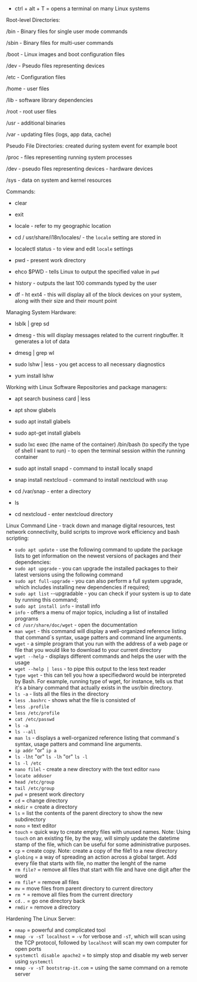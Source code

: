 * ctrl + alt  + T = opens a terminal on many Linux systems

Root-level Directories:

/bin - Binary files for single user mode commands

/sbin - Binary files for multi-user commands

/boot - Linux images and boot configuration files

/dev - Pseudo files representing devices

/etc - Configuration files

/home - user files

/lib - software library dependencies

/root - root user files

/usr - additional binaries

/var - updating files (logs, app data, cache)

Pseudo File Directories: created during system event for example boot

/proc - files representing running system processes

/dev - pseudo files representing devices - hardware devices

/sys - data on system and kernel resources

Commands:

* clear

* exit

* locale - refer to my geographic location

* cd / usr/share/i18n/locales/ - the `locale` setting are stored in

* localectl status - to view and edit `locale` settings

* pwd - present work directory

* ehco $PWD - tells Linux to output the specified value in `pwd`

* history - outputs the last 100 commands typed by the user

* df - ht ext4 - this will display all of the block devices on your system, along with their size and their mount point

Managing System Hardware:

* lsblk | grep sd

* dmesg - this will display messages related to the current ringbuffer. It generates a lot of data

* dmesg | grep wl

* sudo lshw | less - you get access to all necessary diagnostics

* yum install lshw

Working with Linux Software Repositories and package managers:

*  apt search business card | less

*  apt show glabels

*  sudo apt install glabels

*  sudo apt-get install glabels

*  sudo lxc exec (the name of the container) /bin/bash (to specify the type of shell I want to run) - to open the terminal session within the running container

*  sudo apt install snapd - command to install locally snapd

*  snap install nextcloud - command to install nextcloud with `snap`

*  cd /var/snap - enter a directory

*  ls 

*  cd nextcloud - enter nextcloud directory

Linux Command Line - track down and manage digital resources, test network connectivity, build scripts to improve work efficiency and bash scripting:

* `sudo apt update` - use the following command to update the package lists to get information on the newest versions of packages and their dependencies:
* `sudo apt upgrade` - you can upgrade the installed packages to their latest versions using the following command
* `sudo apt full-upgrade` - you can also perform a full system upgrade, which includes installing new dependencies if required;
* `sudo apt list` --upgradable - you can check if your system is up to date by running this command;
* `sudo apt install info` - install info
* `info` - offers a menu of major topics, including a list of installed programs
* `cd /usr/share/doc/wget` - open the documentation
* `man wget` - this command will display a well-organized reference listing that command`s syntax, usage patters and command line arguments.
* `wget` - a simple program that you run with the address of a web page or file that you would like to download to your current directory
* `wget --help` - displays different commands and helps the user with the usage
* `wget --help | less` - to pipe this output to the less text reader
* `type wget` - this can tell you how a specifiedword would be interpreted by Bash. For example, running type of wget, for instance, tells us that it's a binary command that actually exists in the usr/bin directory.
* `ls -a` - lists all the files in the directory
* `less .bashrc` - shows what the file is consisted of
* `less .profile`
* `less /etc/profile`
* `cat /etc/passwd`
* `ls -a` 
* `ls --all` 
* `man ls` - displays a well-organized reference listing that command`s syntax, usage patters and command line arguments.
* `ip addr` "or" `ip a`
* `ls -lht` "or" `ls -lh` "or" `ls -l`
* `ls -l /etc`
* `nano filel` - create a new directory with the text editor `nano`
* `locate adduser`
* `head /etc/group`
* `tail /etc/group`
* `pwd` = present work directory
* `cd` = change directory
* `mkdir` = create a directory
* `ls` = list the contents of the parent directory to show the new subdirectory
* `nono` = text editor
* `touch` = quick way to create empty files with unused names. Note: Using `touch` on an existing file, by the way, will simply update the datetime stamp of the file, which can be useful for some administrative purposes.
* `cp` = create copy. Note: create a copy of the file1 to a new directory
* `globing` = a way of spreading an action across a global target. Add every file that starts with file, no matter the lenght of the name
* `rm file?` = remove all files that start with file and have one digit after the word
* `rm file*` = remove all files
* `mv` = move files from parent directory to current directory
* `rm *` = remove all files from the current directory
* `cd..` = go one directory back
* `rmdir` = remove a directory

Hardening The Linux Server:

* `nmap` = powerful and complicated tool
* `nmap -v -sT localhost` = `-v` for verbose and `-sT`, which will scan using the TCP protocol, followed by `localhost` will scan my own computer for open ports
* `systemctl disable apache2` = to simply stop and disable my web server using `systemctl`
* `nmap -v -sT bootstrap-it.com` = using the same command on a remote server